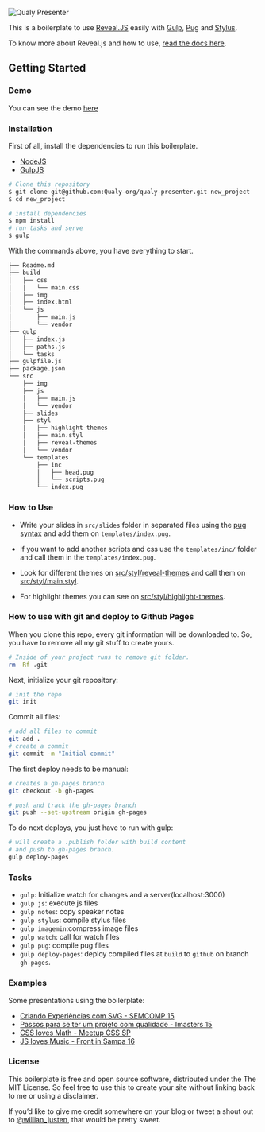 ![Qualy Presenter](https://raw.githubusercontent.com/Qualy-org/qualy-presenter/master/src/img/qualy-presenter.png)

This is a boilerplate to use [Reveal.JS](http://lab.hakim.se/reveal-js/) easily with [Gulp](http://gulpjs.com/), [Pug](https://pugjs.org) and [Stylus](http://learnboost.github.io/stylus/).

To know more about Reveal.js and how to use, [read the docs here](https://github.com/hakimel/reveal.js).


## Getting Started

### Demo

You can see the demo [here](http://qualy-org.github.io/qualy-presenter/)

### Installation

First of all, install the dependencies to run this boilerplate.

- [NodeJS](http://nodejs.org/)
- [GulpJS](http://gulpjs.com/)

```sh
# Clone this repository
$ git clone git@github.com:Qualy-org/qualy-presenter.git new_project
$ cd new_project

# install dependencies
$ npm install
# run tasks and serve
$ gulp
```

With the commands above, you have everything to start.

```sh
├── Readme.md
├── build
│   ├── css
│   │   └── main.css
│   ├── img
│   ├── index.html
│   └── js
│       ├── main.js
│       └── vendor
├── gulp
│   ├── index.js
│   ├── paths.js
│   └── tasks
├── gulpfile.js
├── package.json
└── src
    ├── img
    ├── js
    │   ├── main.js
    │   └── vendor
    ├── slides
    ├── styl
    │   ├── highlight-themes
    │   ├── main.styl
    │   ├── reveal-themes
    │   └── vendor
    └── templates
        ├── inc
        │   ├── head.pug
        │   └── scripts.pug
        └── index.pug
```

### How to Use

- Write your slides in `src/slides` folder in separated files using the [pug syntax](https://pugjs.org) and add them on `templates/index.pug`.

- If you want to add another scripts and css use the `templates/inc/` folder and call them in the  `templates/index.pug`.

- Look for different themes on [src/styl/reveal-themes](https://github.com/Qualy-org/qualy-presenter/tree/master/src/styl/reveal-themes) and call them on [src/styl/main.styl](https://github.com/Qualy-org/qualy-presenter/blob/master/src/styl/main.styl). 

- For highlight themes you can see on [src/styl/highlight-themes](https://github.com/Qualy-org/qualy-presenter/blob/master/src/styl/highlight-themes/).

### How to use with git and deploy to Github Pages

When you clone this repo, every git information will be downloaded to. So, you have to remove all my git stuff to create yours.

```sh
# Inside of your project runs to remove git folder.
rm -Rf .git
```

Next, initialize your git repository:

```sh
# init the repo
git init
```

Commit all files:

```sh
# add all files to commit
git add .
# create a commit
git commit -m "Initial commit"
```

The first deploy needs to be manual:

```sh
# creates a gh-pages branch
git checkout -b gh-pages

# push and track the gh-pages branch
git push --set-upstream origin gh-pages
```

To do next deploys, you just have to run with gulp:

```sh
# will create a .publish folder with build content
# and push to gh-pages branch.
gulp deploy-pages
```

### Tasks

- `gulp`: Initialize watch for changes and a server(localhost:3000)
- `gulp js`: execute js files
- `gulp notes`: copy speaker notes
- `gulp stylus`: compile stylus files
- `gulp imagemin`:compress image files
- `gulp watch`: call for watch files
- `gulp pug`: compile pug files
- `gulp deploy-pages`: deploy compiled files at `build` to `github` on branch `gh-pages`.

### Examples

Some presentations using the boilerplate:

- [Criando Experiências com SVG - SEMCOMP 15](http://willianjusten.com.br/semcomp-2015/#/)
- [Passos para se ter um projeto com qualidade - Imasters 15](http://willianjusten.com.br/imasters-2015/#/)
- [CSS loves Math - Meetup CSS SP](https://willianjusten.com.br/meetup-css-sp)
- [JS loves Music - Front in Sampa 16](https://willianjusten.com.br/frontinsampa-16/)

### License

This boilerplate is free and open source software, distributed under the The MIT License. So feel free to use this to create your site without linking back to me or using a disclaimer.

If you’d like to give me credit somewhere on your blog or tweet a shout out to [@willian_justen](https://twitter.com/willian_justen), that would be pretty sweet.
